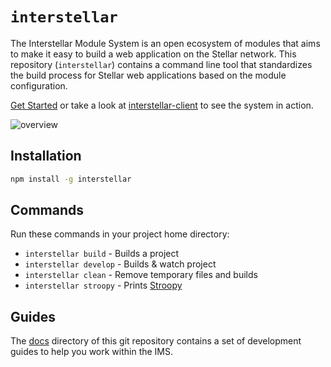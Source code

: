 # `interstellar`

The Interstellar Module System is an open ecosystem of modules that aims to make it easy to build a web application on the Stellar network. This repository (`interstellar`) contains a command line tool that standardizes the build process for Stellar web applications based on the module configuration.

[Get Started](https://github.com/stellar/interstellar/blob/master/docs/readme.md) or take a look at [interstellar-client](https://github.com/stellar/interstellar-client) to see the system in action.

![overview](https://www.stellar.org/wp-content/uploads/2015/06/interstellar-overview.png)

## Installation

```bash
npm install -g interstellar
```

## Commands

Run these commands in your project home directory:
* `interstellar build` - Builds a project
* `interstellar develop` - Builds & watch project
* `interstellar clean` - Remove temporary files and builds
* `interstellar stroopy` - Prints [Stroopy](https://www.stellar.org/stories/adventures-in-galactic-consensus-chapter-1/)

## Guides

The [docs](docs) directory of this git repository contains a set of development guides to help you work within the IMS.
